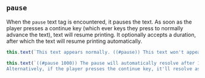 ## `pause`

When the `pause` text tag is encountered, it pauses the text. As soon as the player presses a continue key (which ever keys they press to normally advance the text), text will resume printing. It optionally accepts a duration, after which the text will resume printing automatically.

```js
this.text(`This text appears normally. ((#pause)) This text won't appear until the player presses the continue key.`);

this.text(`((#pause 1000)) The pause will automatically resolve after 1000 milliseconds.
Alternatively, if the player presses the continue key, it'll resolve as normal.`);
```
